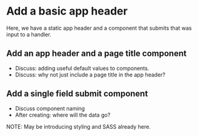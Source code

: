 # Add a basic app header

Here, we have a static app header and a component that submits that was input to a handler.

## Add an app header and a page title component
- Discuss: adding useful default values to components.
- Discuss: why not just include a page title in the app header?

## Add a single field submit component
- Discuss component naming
- After creating: where will the data go?

NOTE: May be introducing styling and SASS already here.


